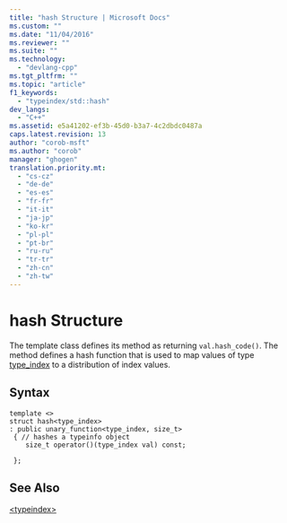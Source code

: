 ```yaml
---
title: "hash Structure | Microsoft Docs"
ms.custom: ""
ms.date: "11/04/2016"
ms.reviewer: ""
ms.suite: ""
ms.technology: 
  - "devlang-cpp"
ms.tgt_pltfrm: ""
ms.topic: "article"
f1_keywords: 
  - "typeindex/std::hash"
dev_langs: 
  - "C++"
ms.assetid: e5a41202-ef3b-45d0-b3a7-4c2dbdc0487a
caps.latest.revision: 13
author: "corob-msft"
ms.author: "corob"
manager: "ghogen"
translation.priority.mt: 
  - "cs-cz"
  - "de-de"
  - "es-es"
  - "fr-fr"
  - "it-it"
  - "ja-jp"
  - "ko-kr"
  - "pl-pl"
  - "pt-br"
  - "ru-ru"
  - "tr-tr"
  - "zh-cn"
  - "zh-tw"
---
```

# hash Structure
The template class defines its method as returning `val.hash_code()`. The method defines a hash function that is used to map values of type [type_index](../standard-library/type-index-class.md) to a distribution of index values.  
  
## Syntax  
  
```
template <>
struct hash<type_index>  
: public unary_function<type_index, size_t>
 { // hashes a typeinfo object
    size_t operator()(type_index val) const;

 };
```  
  
## See Also  
 [\<typeindex>](../standard-library/typeindex.md)



